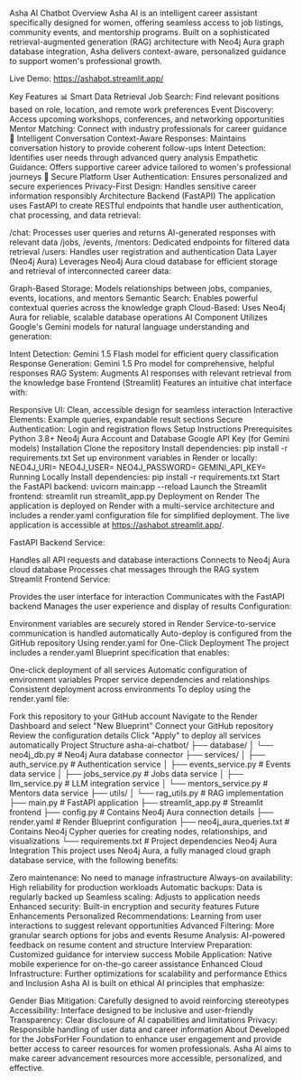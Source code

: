 Asha AI Chatbot
Overview
Asha AI is an intelligent career assistant specifically designed for women, offering seamless access to job listings, community events, and mentorship programs. Built on a sophisticated retrieval-augmented generation (RAG) architecture with Neo4j Aura graph database integration, Asha delivers context-aware, personalized guidance to support women's professional growth.

Live Demo: https://ashabot.streamlit.app/

Key Features
📊 Smart Data Retrieval
Job Search: Find relevant positions based on role, location, and remote work preferences
Event Discovery: Access upcoming workshops, conferences, and networking opportunities
Mentor Matching: Connect with industry professionals for career guidance
🤖 Intelligent Conversation
Context-Aware Responses: Maintains conversation history to provide coherent follow-ups
Intent Detection: Identifies user needs through advanced query analysis
Empathetic Guidance: Offers supportive career advice tailored to women's professional journeys
🔐 Secure Platform
User Authentication: Ensures personalized and secure experiences
Privacy-First Design: Handles sensitive career information responsibly
Architecture
Backend (FastAPI)
The application uses FastAPI to create RESTful endpoints that handle user authentication, chat processing, and data retrieval:

/chat: Processes user queries and returns AI-generated responses with relevant data
/jobs, /events, /mentors: Dedicated endpoints for filtered data retrieval
/users: Handles user registration and authentication
Data Layer (Neo4j Aura)
Leverages Neo4j Aura cloud database for efficient storage and retrieval of interconnected career data:

Graph-Based Storage: Models relationships between jobs, companies, events, locations, and mentors
Semantic Search: Enables powerful contextual queries across the knowledge graph
Cloud-Based: Uses Neo4j Aura for reliable, scalable database operations
AI Component
Utilizes Google's Gemini models for natural language understanding and generation:

Intent Detection: Gemini 1.5 Flash model for efficient query classification
Response Generation: Gemini 1.5 Pro model for comprehensive, helpful responses
RAG System: Augments AI responses with relevant retrieval from the knowledge base
Frontend (Streamlit)
Features an intuitive chat interface with:

Responsive UI: Clean, accessible design for seamless interaction
Interactive Elements: Example queries, expandable result sections
Secure Authentication: Login and registration flows
Setup Instructions
Prerequisites
Python 3.8+
Neo4j Aura Account and Database
Google API Key (for Gemini models)
Installation
Clone the repository
Install dependencies:
pip install -r requirements.txt
Set up environment variables in Render or locally:
NEO4J_URI=<your-neo4j-aura-uri>
NEO4J_USER=<your-neo4j-username>
NEO4J_PASSWORD=<your-neo4j-password>
GEMINI_API_KEY=<your-gemini-api-key>
Running Locally
Install dependencies:
pip install -r requirements.txt
Start the FastAPI backend:
uvicorn main:app --reload
Launch the Streamlit frontend:
streamlit run streamlit_app.py
Deployment on Render
The application is deployed on Render with a multi-service architecture and includes a render.yaml configuration file for simplified deployment. The live application is accessible at https://ashabot.streamlit.app/.

FastAPI Backend Service:

Handles all API requests and database interactions
Connects to Neo4j Aura cloud database
Processes chat messages through the RAG system
Streamlit Frontend Service:

Provides the user interface for interaction
Communicates with the FastAPI backend
Manages the user experience and display of results
Configuration:

Environment variables are securely stored in Render
Service-to-service communication is handled automatically
Auto-deploy is configured from the GitHub repository
Using render.yaml for One-Click Deployment
The project includes a render.yaml Blueprint specification that enables:

One-click deployment of all services
Automatic configuration of environment variables
Proper service dependencies and relationships
Consistent deployment across environments
To deploy using the render.yaml file:

Fork this repository to your GitHub account
Navigate to the Render Dashboard and select "New Blueprint"
Connect your GitHub repository
Review the configuration details
Click "Apply" to deploy all services automatically
Project Structure
asha-ai-chatbot/
├── database/
│   └── neo4j_db.py         # Neo4j Aura database connector
├── services/
│   ├── auth_service.py     # Authentication service
│   ├── events_service.py   # Events data service
│   ├── jobs_service.py     # Jobs data service 
│   ├── llm_service.py      # LLM integration service
│   └── mentors_service.py  # Mentors data service
├── utils/
│   └── rag_utils.py        # RAG implementation
├── main.py                 # FastAPI application
├── streamlit_app.py        # Streamlit frontend
├── config.py               # Contains Neo4j Aura connection details
├── render.yaml             # Render Blueprint configuration
├── neo4j_aura_queries.txt  # Contains Neo4j Cypher queries for creating nodes, relationships, and visualizations
└── requirements.txt        # Project dependencies
Neo4j Aura Integration
This project uses Neo4j Aura, a fully managed cloud graph database service, with the following benefits:

Zero maintenance: No need to manage infrastructure
Always-on availability: High reliability for production workloads
Automatic backups: Data is regularly backed up
Seamless scaling: Adjusts to application needs
Enhanced security: Built-in encryption and security features
Future Enhancements
Personalized Recommendations: Learning from user interactions to suggest relevant opportunities
Advanced Filtering: More granular search options for jobs and events
Resume Analysis: AI-powered feedback on resume content and structure
Interview Preparation: Customized guidance for interview success
Mobile Application: Native mobile experience for on-the-go career assistance
Enhanced Cloud Infrastructure: Further optimizations for scalability and performance
Ethics and Inclusion
Asha AI is built on ethical AI principles that emphasize:

Gender Bias Mitigation: Carefully designed to avoid reinforcing stereotypes
Accessibility: Interface designed to be inclusive and user-friendly
Transparency: Clear disclosure of AI capabilities and limitations
Privacy: Responsible handling of user data and career information
About
Developed for the JobsForHer Foundation to enhance user engagement and provide better access to career resources for women professionals. Asha AI aims to make career advancement resources more accessible, personalized, and effective.

